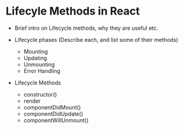 # Lifecyle Methods in React

- Brief intro on Lifecycle methods, why they are useful etc.

- Lifecycle phases (Describe each, and list some of their methods)
  - Mounting
  - Updating
  - Unmounting
  - Error Handling

- Lifecycle Methods
  - constructor()
  - render
  - componentDidMount()
  - componentDidUpdate()
  - componentWillUnmount()